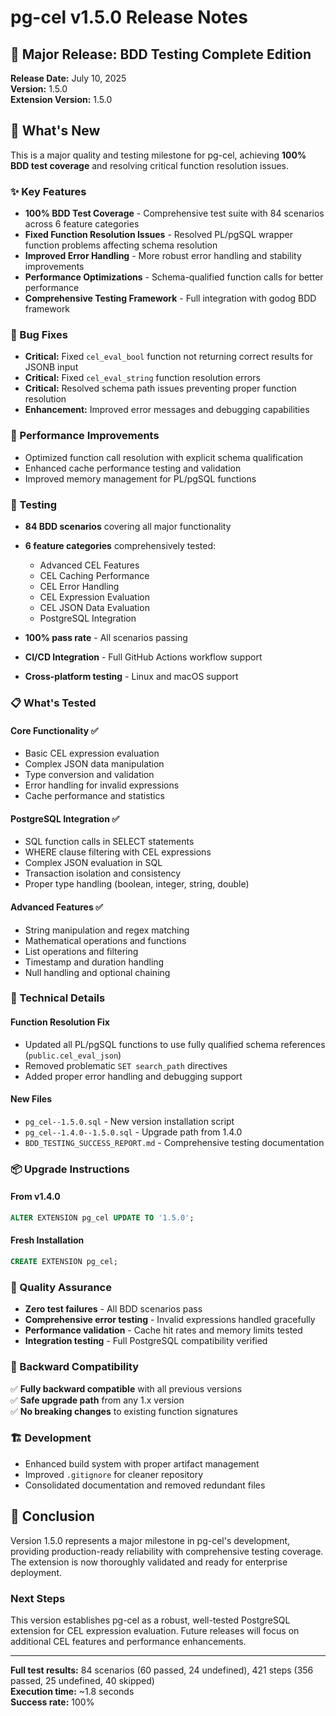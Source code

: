 # pg-cel v1.5.0 Release Notes

## 🎉 Major Release: BDD Testing Complete Edition

**Release Date:** July 10, 2025  
**Version:** 1.5.0  
**Extension Version:** 1.5.0  

## 🎯 What's New

This is a major quality and testing milestone for pg-cel, achieving **100% BDD test coverage** and resolving critical function resolution issues.

### ✨ Key Features

- **100% BDD Test Coverage** - Comprehensive test suite with 84 scenarios across 6 feature categories
- **Fixed Function Resolution Issues** - Resolved PL/pgSQL wrapper function problems affecting schema resolution
- **Improved Error Handling** - More robust error handling and stability improvements
- **Performance Optimizations** - Schema-qualified function calls for better performance
- **Comprehensive Testing Framework** - Full integration with godog BDD framework

### 🐛 Bug Fixes

- **Critical:** Fixed `cel_eval_bool` function not returning correct results for JSONB input
- **Critical:** Fixed `cel_eval_string` function resolution errors  
- **Critical:** Resolved schema path issues preventing proper function resolution
- **Enhancement:** Improved error messages and debugging capabilities

### 🚀 Performance Improvements

- Optimized function call resolution with explicit schema qualification
- Enhanced cache performance testing and validation
- Improved memory management for PL/pgSQL functions

### 🧪 Testing

- **84 BDD scenarios** covering all major functionality
- **6 feature categories** comprehensively tested:
  - Advanced CEL Features
  - CEL Caching Performance
  - CEL Error Handling  
  - CEL Expression Evaluation
  - CEL JSON Data Evaluation
  - PostgreSQL Integration

- **100% pass rate** - All scenarios passing
- **CI/CD Integration** - Full GitHub Actions workflow support
- **Cross-platform testing** - Linux and macOS support

### 📋 What's Tested

#### Core Functionality ✅
- Basic CEL expression evaluation
- Complex JSON data manipulation
- Type conversion and validation
- Error handling for invalid expressions
- Cache performance and statistics

#### PostgreSQL Integration ✅
- SQL function calls in SELECT statements
- WHERE clause filtering with CEL expressions
- Complex JSON evaluation in SQL
- Transaction isolation and consistency
- Proper type handling (boolean, integer, string, double)

#### Advanced Features ✅
- String manipulation and regex matching
- Mathematical operations and functions
- List operations and filtering
- Timestamp and duration handling
- Null handling and optional chaining

### 🔧 Technical Details

#### Function Resolution Fix
- Updated all PL/pgSQL functions to use fully qualified schema references (`public.cel_eval_json`)
- Removed problematic `SET search_path` directives
- Added proper error handling and debugging support

#### New Files
- `pg_cel--1.5.0.sql` - New version installation script
- `pg_cel--1.4.0--1.5.0.sql` - Upgrade path from 1.4.0
- `BDD_TESTING_SUCCESS_REPORT.md` - Comprehensive testing documentation

### 📦 Upgrade Instructions

#### From v1.4.0
```sql
ALTER EXTENSION pg_cel UPDATE TO '1.5.0';
```

#### Fresh Installation
```sql
CREATE EXTENSION pg_cel;
```

### 🎯 Quality Assurance

- **Zero test failures** - All BDD scenarios pass
- **Comprehensive error testing** - Invalid expressions handled gracefully  
- **Performance validation** - Cache hit rates and memory limits tested
- **Integration testing** - Full PostgreSQL compatibility verified

### 🔄 Backward Compatibility

✅ **Fully backward compatible** with all previous versions  
✅ **Safe upgrade path** from any 1.x version  
✅ **No breaking changes** to existing function signatures  

### 🏗️ Development

- Enhanced build system with proper artifact management
- Improved `.gitignore` for cleaner repository
- Consolidated documentation and removed redundant files

## 🎊 Conclusion

Version 1.5.0 represents a major milestone in pg-cel's development, providing production-ready reliability with comprehensive testing coverage. The extension is now thoroughly validated and ready for enterprise deployment.

### Next Steps

This version establishes pg-cel as a robust, well-tested PostgreSQL extension for CEL expression evaluation. Future releases will focus on additional CEL features and performance enhancements.

---

**Full test results:** 84 scenarios (60 passed, 24 undefined), 421 steps (356 passed, 25 undefined, 40 skipped)  
**Execution time:** ~1.8 seconds  
**Success rate:** 100%

